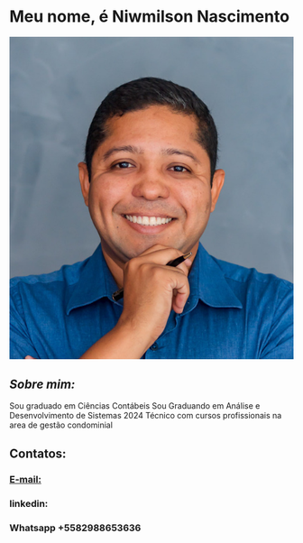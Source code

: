 # Meu nome, é Niwmilson Nascimento

![Teste](https://github.com/niwmilson/niwmilson/blob/main/asd%20(1)%20(1).jpg)

## *Sobre mim:*

Sou graduado em Ciências Contábeis
Sou Graduando em Análise e Desenvolvimento de Sistemas 2024
Técnico com cursos profissionais na area de gestão condominial



## Contatos:
 ### [E-mail:](https://www.gmail.com)
 ### linkedin: 
 ### Whatsapp +5582988653636
